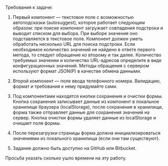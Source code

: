 Требования к задаче:

1. Первый компонент — текстовое поле с возможностью автоподсказки (autosuggest), которое работает следующим образом: при поиске компонент загружает совпадения подстроки и выводит списком для выбора. При выборе значения оно подставляется в текстовое поле. Компонент должен уметь обработать несколько URL для поиска подстроки. Если необходимое количество значений не найдено в ответе первого метода, то следует обращение ко второму и так далее. Количество требуемых значении и количество URL-адресов определите в виде конфигурационных значений. Методы обращения с сервером используют формат JSON(P) в качестве обмена данными.

2. Второй компонент — поле ввода телефонного номера. Валидацию, формат и требования к нему придумайте сами.

3. Под компонентами находятся кнопки сохранения и очистки формы. Кнопка сохранения записывает данные из компонент в локальное хранилище браузера (localStorage), после сохранения в хранилище, форма также отправляет данные для сохранения значений на сервер. Кнопка очистки формы удаляет данные из localStorage и очищает поля формы.

4. После перезагрузки страницы форма должна инициализироваться значениями из локального хранилища (если они там существуют).

5. Задание должно быть доступно на GitHub или Bitbucket.

Просьба указать сколько ушло времени на эту работу.
